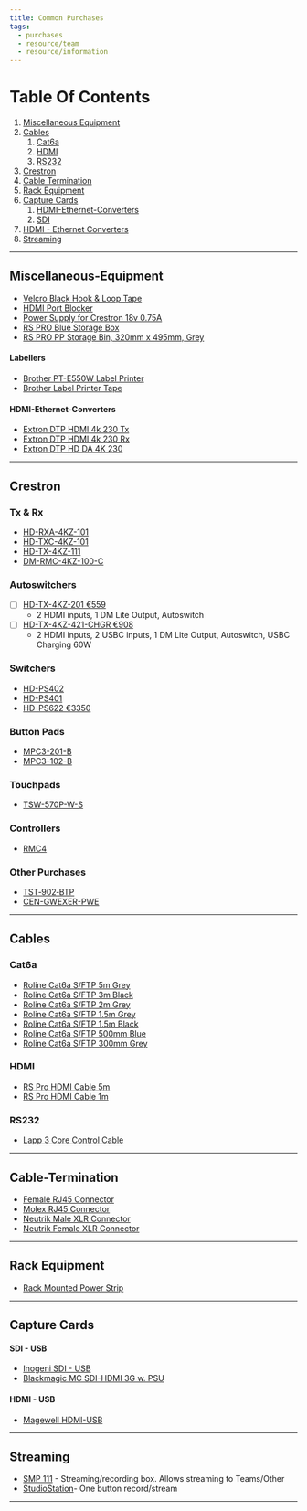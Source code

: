 ```yaml
---
title: Common Purchases
tags:
  - purchases
  - resource/team
  - resource/information
---
```

# Table Of Contents
1. [Miscellaneous Equipment](#Miscellaneous-Equipment)
4. [Cables](#Cables)
	1. [Cat6a](#Cat6a)
	1. [HDMI](#HDMI)
	1. [RS232](#RS232)
2. [Crestron](#Crestron)
3. [Cable Termination](#Cable-Termination)
5. [Rack Equipment](#Rack%20Equipment)
1. [Capture Cards](#Capture%20Cards)
	1. [HDMI-Ethernet-Converters](#HDMI-Ethernet-Converters)
	1. [SDI](#SDI)
3. [HDMI - Ethernet Converters](#HDMI%20-%20Ethernet%20Converters)
4. [Streaming](#Streaming)

---

## Miscellaneous-Equipment
- [Velcro Black Hook & Loop Tape](https://ie.rs-online.com/web/p/hook-loop-tapes/4239533)
- [HDMI Port Blocker](https://ie.rs-online.com/web/p/av-connector-accessories/7635751)
- [Power Supply for Crestron 18v 0.75A](https://ie.rs-online.com/web/p/ac-dc-adapters/1176114)
- [RS PRO Blue Storage Box](https://ie.rs-online.com/web/p/storage-boxes/6742413)
- [RS PRO PP Storage Bin, 320mm x 495mm, Grey](https://ie.rs-online.com/web/p/storage-bins/7604189)

#### Labellers
- [Brother PT-E550W Label Printer](https://ie.rs-online.com/web/p/label-printers/9186692)
- [Brother Label Printer Tape](https://ie.rs-online.com/web/p/label-printer-tapes/1572275)

#### HDMI-Ethernet-Converters
- [Extron DTP HDMI 4k 230 Tx](https://www.extron.com/product/dtphdmi230tx?subtype=360)
- [Extron DTP HDMI 4k 230 Rx](https://www.extron.com/product/dtphdmi230rx?subtype=360)
- [Extron DTP HD DA 4K 230](https://www.extron.com/product/dtphdda230)

---

## Crestron
### Tx & Rx
- [HD-RXA-4KZ-101](https://www.crestron.com/Products/Video/HDMI-Solutions/HDMI-Extenders/HD-RXA-4KZ-101)
- [HD-TXC-4KZ-101](https://www.crestron.com/Products/Video/HDMI-Solutions/HDMI-Extenders/HD-TXC-4KZ-101)
- [HD-TX-4KZ-111](https://www.crestron.com/Products/Video/HDMI-Solutions/HDMI-Extenders/HD-TX-4KZ-111)
- [DM-RMC-4KZ-100-C](https://www.crestron.com/Products/Video/DigitalMedia-Endpoints/Receivers/DM-RMC-4KZ-100-C)
### Autoswitchers
- [ ] [HD-TX-4KZ-201 €559](https://www.crestron.com/Products/Video/DM-Essentials/Switching-Transmitters-Receivers/HD-TX-4KZ-201)
	- 2 HDMI inputs, 1 DM Lite Output, Autoswitch
- [ ] [HD-TX-4KZ-421-CHGR €908](https://www.crestron.com/Products/Video/DM-Essentials/Switching-Transmitters-Receivers/HD-TX-4KZ-421-CHGR)
	- 2 HDMI inputs, 2 USBC inputs, 1 DM Lite Output, Autoswitch, USBC Charging 60W
### Switchers
- [HD-PS402](https://www.crestron.com/Products/Video/DigitalMedia-Switchers/Fixed-Switchers/HD-PS402)
- [HD-PS401](https://www.crestron.com/Products/Video/DigitalMedia-Switchers/Fixed-Switchers/HD-PS401)
- [HD-PS622 €3350](https://www.crestron.com/Products/Video/DigitalMedia-Switchers/Fixed-Switchers/HD-PS622)
### Button Pads
- [MPC3-201-B](https://www.crestron.com/Products/Control-Hardware-Software/Hardware/Control-Systems/MPC3-201-B)
- [MPC3-102-B](https://www.crestron.com/Products/Control-Hardware-Software/Hardware/Control-Systems/MPC3-102-B)
### Touchpads
- [TSW-570P-W-S](https://www.crestron.com/Products/Control-Surfaces/Touch-Screens/Medium-Touch-Screens/TSW-570P-W-S)

### Controllers
- [RMC4](https://www.crestron.com/Products/Control-Hardware-Software/Hardware/Control-Systems/RMC4)

### Other Purchases
- [TST‑902‑BTP](https://www.crestron.com/Products/Accessory/Power-Supplies/Battery-Packs/TST-902-BTP)
- [CEN-GWEXER-PWE](https://www.crestron.com/Products/Control-Hardware-Software/Wireless-Communications/Wireless-Gateways/CEN-GWEXER-PWE)

---
## Cables
### Cat6a
- [Roline Cat6a S/FTP 5m Grey](https://ie.rs-online.com/web/p/ethernet-cable/1973580)
- [Roline Cat6a S/FTP 3m Black](https://ie.rs-online.com/web/p/ethernet-cable/1973647)
- [Roline Cat6a S/FTP 2m Grey](https://ie.rs-online.com/web/p/ethernet-cable/1973633)
- [Roline Cat6a S/FTP 1.5m Grey](https://ie.rs-online.com/web/p/ethernet-cable/2660724)
- [Roline Cat6a S/FTP 1.5m Black](https://ie.rs-online.com/web/p/ethernet-cable/2660730)
- [Roline Cat6a S/FTP 500mm Blue](https://ie.rs-online.com/web/p/ethernet-cable/1973623)
- [Roline Cat6a S/FTP 300mm Grey](https://ie.rs-online.com/web/p/ethernet-cable/1973611)
### HDMI
- [RS Pro HDMI Cable 5m](https://ie.rs-online.com/web/p/hdmi-cables/1828475)
- [RS Pro HDMI Cable 1m](https://ie.rs-online.com/web/p/hdmi-cables/8525279)
### RS232
- [Lapp 3 Core Control Cable](https://ie.rs-online.com/web/p/twisted-pair-multicore-data-cable/4451654)

---
## Cable-Termination
- [Female RJ45 Connector](https://ie.rs-online.com/web/p/ethernet-connectors/7810845)
- [Molex RJ45 Connector](https://ie.rs-online.com/web/p/ethernet-connectors/8006829?gb=s)
- [Neutrik Male XLR Connector](https://ie.rs-online.com/web/p/xlr-connectors/0405607)
- [Neutrik Female XLR Connector](https://ie.rs-online.com/web/p/xlr-connectors/0166254?gb=s)

--- 
## Rack Equipment
- [Rack Mounted Power Strip](https://ie.farnell.com/lms-data/pdu-6ws-h/6-way-horizontal-13a-switched/dp/3761838)

---

## Capture Cards
#### SDI - USB
- [Inogeni SDI - USB](https://www.thomann.de/ie/inogeni_sdi_to_usb_3.0_converter.htm?listPosition=2)
- [Blackmagic MC SDI-HDMI 3G w. PSU](https://www.thomann.de/ie/blackmagic_design_mc_sdi_hdmi_3g_w._psu.htm)

#### HDMI - USB
- [Magewell HDMI-USB](https://www.magewell.com/products/usb-capture-hdmi-gen-2)

---

## Streaming
- [SMP 111] - Streaming/recording box. Allows streaming to Teams/Other
- [StudioStation]- One button record/stream

[SMP 111]: https://www.extron.com/product/smp111
[StudioStation]: https://www.extron.com/product/studiostation

---

